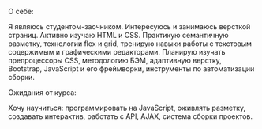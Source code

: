 О себе:

Я являюсь студентом-заочником. Интересуюсь и занимаюсь версткой страниц. Активно изучаю HTML и CSS. Практикую семантичную разметку, технологии flex и grid, тренирую навыки работы с текстовым содержимым и графическими редакторами. Планирую изучать препроцессоры CSS, методологию БЭМ, адаптивную верстку, Bootstrap, JavaScript и его фреймворки, инструменты по автоматизации сборки.

Ожидания от курса:

Хочу научиться: программировать на JavaScript, оживлять разметку, создавать интерактив, работать с API, AJAX, система сборки проектов.